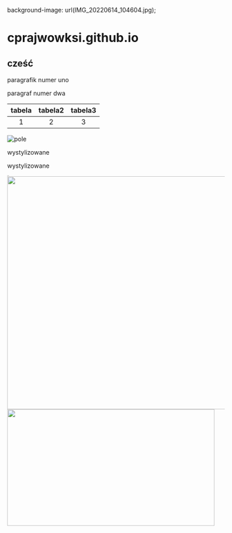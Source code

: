 background-image: url(IMG_20220614_104604.jpg);
# cprajwowksi.github.io
## cześć

paragrafik numer uno 

paragraf numer dwa

|tabela|tabela2|tabela3|
|:---:|:---:|:---:|
|1|2|3|

![pole](IMG_20220611_173228.jpg)


  <body> 
  <div class="title">wystylizowane</div> 
  <p>wystylizowane</p> 
  <p style="font-size: 1pt;">Koniec</p> 
  </body>
  
  <img src="/IMG_20220614_104604.jpg" style="width: 960px; height: 540px;" />
  <img src="/IMG_20220614_104604.jpg" style="width: 480px; height: 270px;" />
